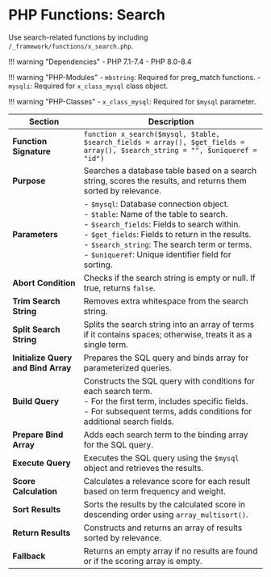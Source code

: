 # PHP Functions: Search


Use search-related functions by including `/_framework/functions/x_search.php`.


!!! warning "Dependencies"
	- PHP 7.1-7.4
	- PHP 8.0-8.4
	
!!! warning "PHP-Modules"
	- `mbstring`: Required for preg_match functions.
	- `mysqli`: Required for `x_class_mysql` class object.
	
!!! warning "PHP-Classes"
	- `x_class_mysql`: Required for `$mysql` parameter.


| **Section**                       | **Description**                                                                                                           |
|-----------------------------------|---------------------------------------------------------------------------------------------------------------------------|
| **Function Signature**            | `function x_search($mysql, $table, $search_fields = array(), $get_fields = array(), $search_string = "", $uniqueref = "id")` |
| **Purpose**                       | Searches a database table based on a search string, scores the results, and returns them sorted by relevance.             |
| **Parameters**                    | - `$mysql`: Database connection object. <br> - `$table`: Name of the table to search. <br> - `$search_fields`: Fields to search within. <br> - `$get_fields`: Fields to return in the results. <br> - `$search_string`: The search term or terms. <br> - `$uniqueref`: Unique identifier field for sorting. |
| **Abort Condition**               | Checks if the search string is empty or null. If true, returns `false`.                                                   |
| **Trim Search String**            | Removes extra whitespace from the search string.                                                                         |
| **Split Search String**           | Splits the search string into an array of terms if it contains spaces; otherwise, treats it as a single term.               |
| **Initialize Query and Bind Array**| Prepares the SQL query and binds array for parameterized queries.                                                            |
| **Build Query**                   | Constructs the SQL query with conditions for each search term. <br> - For the first term, includes specific fields. <br> - For subsequent terms, adds conditions for additional search fields. |
| **Prepare Bind Array**            | Adds each search term to the binding array for the SQL query.                                                                |
| **Execute Query**                 | Executes the SQL query using the `$mysql` object and retrieves the results.                                                 |
| **Score Calculation**             | Calculates a relevance score for each result based on term frequency and weight.                                             |
| **Sort Results**                  | Sorts the results by the calculated score in descending order using `array_multisort()`.                                      |
| **Return Results**                | Constructs and returns an array of results sorted by relevance.                                                              |
| **Fallback**                      | Returns an empty array if no results are found or if the scoring array is empty.                                            |
